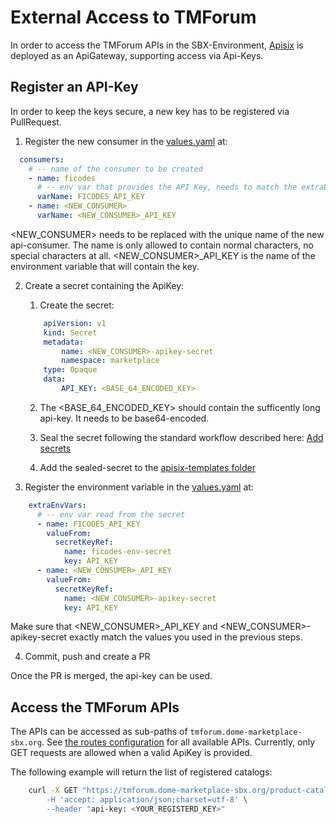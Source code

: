 # External Access to TMForum

In order to access the TMForum APIs in the SBX-Environment, [Apisix](https://apisix.apache.org/) is deployed as an ApiGateway, supporting access via Api-Keys. 

## Register an API-Key

In order to keep the keys secure, a new key has to be registered via PullRequest. 

1. Register the new consumer in the [values.yaml](../ionos_sbx/marketplace/iam/apisix/values.yaml) at:

```yaml
  consumers:
    # -- name of the consumer to be created
    - name: ficodes
      # -- env var that provides the API Key, needs to match the extraEnvVarsSecret containing the actual key
      varName: FICODES_API_KEY 
    - name: <NEW_CONSUMER>
      varName: <NEW_CONSUMER>_API_KEY
```

<NEW_CONSUMER> needs to be replaced with the unique name of the new api-consumer. The name is only allowed to contain normal characters, no special characters at all.
<NEW_CONSUMER>_API_KEY is the name of the environment variable that will contain the key. 

2. Create a secret containing the ApiKey:

    1. Create the secret:
    ```yaml
        apiVersion: v1
        kind: Secret
        metadata:
            name: <NEW_CONSUMER>-apikey-secret
            namespace: marketplace
        type: Opaque
        data:
            API_KEY: <BASE_64_ENCODED_KEY>
    ```
    2. The <BASE_64_ENCODED_KEY> should contain the sufficently long api-key. It needs to be base64-encoded.

    3. Seal the secret following the standard workflow described here: [Add secrets](./INTEGRATION.md/#add-secrets)

    4. Add the sealed-secret to the [apisix-templates folder](../ionos_sbx/marketplace/iam/apisix/templates/)

3. Register the environment variable in the [values.yaml](../ionos_sbx/marketplace/iam/apisix/values.yaml) at:

```yaml
    extraEnvVars:
      # -- env var read from the secret
      - name: FICODES_API_KEY
        valueFrom:
          secretKeyRef:
            name: ficodes-env-secret
            key: API_KEY
      - name: <NEW_CONSUMER>_API_KEY
        valueFrom:
          secretKeyRef:
            name: <NEW_CONSUMER>-apikey-secret
            key: API_KEY
```

Make sure that <NEW_CONSUMER>_API_KEY and <NEW_CONSUMER>-apikey-secret exactly match the values you used in the previous steps.

4. Commit, push and create a PR

Once the PR is merged, the api-key can be used.

## Access the TMForum APIs

The APIs can be accessed as sub-paths of ```tmforum.dome-marketplace-sbx.org```. See [the routes configuration](../ionos_sbx/marketplace/iam/apisix/values.yaml#l61) for all available APIs. Currently, only GET requests are allowed when a valid ApiKey is provided.

The following example will return the list of registered catalogs:
```bash
    curl -X GET "https://tmforum.dome-marketplace-sbx.org/product-catalog/catalog \
        -H 'accept: application/json;charset=utf-8' \
        --header "api-key: <YOUR_REGISTERD_KEY>"
```